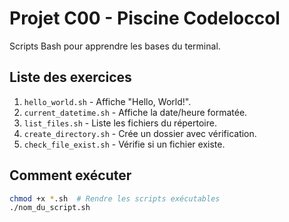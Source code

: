 # Projet C00 - Piscine Codeloccol

Scripts Bash pour apprendre les bases du terminal.

## Liste des exercices
1. `hello_world.sh` - Affiche "Hello, World!".
2. `current_datetime.sh` - Affiche la date/heure formatée.
3. `list_files.sh` - Liste les fichiers du répertoire.
4. `create_directory.sh` - Crée un dossier avec vérification.
5. `check_file_exist.sh` - Vérifie si un fichier existe.

## Comment exécuter
```bash
chmod +x *.sh  # Rendre les scripts exécutables
./nom_du_script.sh

